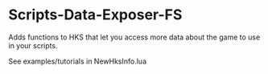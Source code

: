 # Scripts-Data-Exposer-FS
Adds functions to HKS that let you access more data about the game to use in your scripts.

See examples/tutorials in NewHksInfo.lua
